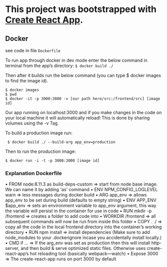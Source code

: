 # This project was bootstrapped with [Create React App](https://github.com/facebookincubator/create-react-app).

## Docker
see code in file `Dockerfile`

To run app through docker in dev mode enter the below command in terminal from the app’s directory: 
``
$ docker build ./
``

Then after it builds run the below command (you can type $ docker images to find the image id).
```
$ docker images
$ pwd
$ docker -it -p 3000:3000 -v [our path here/src:/frontend/src] [image id]
```

Our app running on localhost:3000 and if you make changes in the code on your local machine it will automatically reload! This is done by sharing volumes using the -v Tag

To build a production image run:

```
 $ docker build ./ --build-arg app_env=production
```

Then to run the production image:
```
$ docker run -i -t -p 3000:3000 [image id]
```

### Explanation Dockerfile

• FROM node:8.11.3 as build-deps-custom => start from node base image. We can name it by adding 'as' command
• ENV NPM_CONFIG_LOGLEVEL warn => less messages during docker build
• ARG app_env => allows app_env to be set during build (defaults to empty string)
• ENV APP_ENV $app_env => sets an environment variable to app_env argument, this way the variable will persist in the container for use in code
• RUN mkdir -p /frontend => creates a folder to add code into
• WORKDIR /frontend => all subsequent commands will now be run from inside this folder
• COPY . ./ => copy all the code in the local frontend directory into the container’s working directory
• RUN npm install => install dependencies (Make sure to add node_modules to your .dockerignore incase you accidentally install locally.)
• CMD if ... => If the arg_env was set as production then this will install http-server, and then build & serve optimized static files. Otherwise uses create-react-app’s hot reloading tool (basically webpack—watch)
• Expose 3000 => The create-react-app runs on port 3000 by default